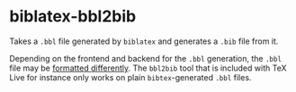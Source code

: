 # biblatex-bbl2bib
Takes a `.bbl` file generated by `biblatex` and generates a `.bib` file from it.

Depending on the frontend and backend for the `.bbl` generation, the `.bbl` file may be [formatted differently](https://tex.stackexchange.com/a/199642). The `bbl2bib` tool that is included with TeX Live for instance only works on plain `bibtex`-generated `.bbl` files.